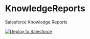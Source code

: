# KnowledgeReports
Salesforce Knowledge Reports


<a href="https://githubsfdeploy.herokuapp.com?owner=meighan&repo=KnowledgeReports">
  <img alt="Deploy to Salesforce"
       src="https://raw.githubusercontent.com/afawcett/githubsfdeploy/master/src/main/webapp/resources/img/deploy.png">
</a>

